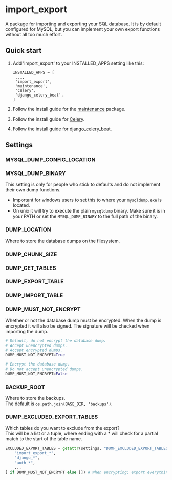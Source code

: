 import_export
=============

A package for importing and exporting your SQL database. It is by default configured for MySQL, but you can implement your own export functions without all too much effort.



Quick start
-----------

1. Add 'import_export' to your INSTALLED_APPS setting like this:

   ```
   INSTALLED_APPS = [
   	...,
   	'import_export',
   	'maintenance',
   	'celery',
   	'django_celery_beat',
   ]
   ```
2. Follow the install guide for the [maintenance](https://github.com/Nigel2392/wagtail-maintenance) package.
3. Follow the install guide for [Celery](https://github.com/celery/celery/).
4. Follow the install guide for [django_celery_beat](https://github.com/celery/django-celery-beat).


Settings
-----------


### MYSQL_DUMP_CONFIG_LOCATION



### MYSQL_DUMP_BINARY

This setting is only for people who stick to defaults and do not implement their own dump functions.

* Important for windows users to set this to where your `mysqldump.exe` is located.
* On unix it will try to execute the plain `mysqldump` binary. Make sure it is in your PATH or set the `MYSQL_DUMP_BINARY` to the full path of the binary.


### DUMP_LOCATION

Where to store the database dumps on the filesystem.

### DUMP_CHUNK_SIZE



### DUMP_GET_TABLES



### DUMP_EXPORT_TABLE



### DUMP_IMPORT_TABLE



### DUMP_MUST_NOT_ENCRYPT

Whether or not the database dump must be encrypted.
When the dump is encrypted it will also be signed.
The signature will be checked when importing the dump.

```python
# Default, do not encrypt the database dump.
# Accept unencrypted dumps.
# Accept encrypted dumps.
DUMP_MUST_NOT_ENCRYPT=True

# Encrypt the database dump.
# Do not accept unencrypted dumps.
DUMP_MUST_NOT_ENCRYPT=False
```


### BACKUP_ROOT

Where to store the backups.  
The default is `os.path.join(BASE_DIR, 'backups')`.

### DUMP_EXCLUDED_EXPORT_TABLES

Which tables do you want to exclude from the export?  
This will be a list or a tuple, where ending with a * will check for a partial match to the start of the table name.
   
```python
EXCLUDED_EXPORT_TABLES = getattr(settings, "DUMP_EXCLUDED_EXPORT_TABLES", [
    "import_export_*",
    "django_*",
    "auth_*",
    ...
] if DUMP_MUST_NOT_ENCRYPT else []) # When encrypting; export everything
```